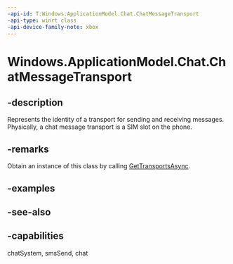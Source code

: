 ```yaml
---
-api-id: T:Windows.ApplicationModel.Chat.ChatMessageTransport
-api-type: winrt class
-api-device-family-note: xbox
---
```


<!-- Class syntax.
public class ChatMessageTransport : Windows.ApplicationModel.Chat.IChatMessageTransport, Windows.ApplicationModel.Chat.IChatMessageTransport2
-->

# Windows.ApplicationModel.Chat.ChatMessageTransport

## -description
Represents the identity of a transport for sending and receiving messages. Physically, a chat message transport is a SIM slot on the phone.

## -remarks
Obtain an instance of this class by calling [GetTransportsAsync](chatmessagemanager_gettransportsasync_998895362.md).

## -examples

## -see-also

## -capabilities
chatSystem, smsSend, chat

